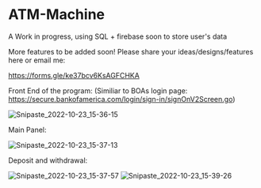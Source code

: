 # ATM-Machine
A Work in progress, using SQL + firebase soon to store user's data

More features to be added soon! Please share your ideas/designs/features here or email me: 

https://forms.gle/ke37bcv6KsAGFCHKA

Front End of the program: (Similiar to  BOAs login page: https://secure.bankofamerica.com/login/sign-in/signOnV2Screen.go)

![Snipaste_2022-10-23_15-36-15](https://user-images.githubusercontent.com/98570636/197414302-e0e71c23-ee24-4be6-8f5e-83595ea5385e.png)

Main Panel: 

![Snipaste_2022-10-23_15-37-13](https://user-images.githubusercontent.com/98570636/197414331-25a2106d-00ad-46ec-a1fe-38d04b6216ef.png)

Deposit and withdrawal: 

![Snipaste_2022-10-23_15-37-57](https://user-images.githubusercontent.com/98570636/197414360-092ecc19-725c-48d8-85f0-51f9f588f213.png)
![Snipaste_2022-10-23_15-39-26](https://user-images.githubusercontent.com/98570636/197414408-1ad7f369-de86-4a12-a026-b237c2936383.png)
